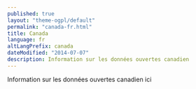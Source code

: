 ```yaml
---
published: true
layout: "theme-ogpl/default"
permalink: "canada-fr.html"
title: Canada
language: fr
altLangPrefix: canada
dateModified: "2014-07-07"
description: Information sur les données ouvertes canadien
---
```


Information sur les données ouvertes canadien ici

